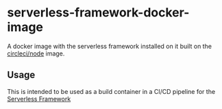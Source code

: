 # serverless-framework-docker-image

A docker image with the serverless framework installed on it built on the [circleci/node](https://hub.docker.com/r/circleci/node) image.

## Usage

This is intended to be used as a build container in a CI/CD pipeline for the [Serverless Framework](https://www.serverless.com/)

